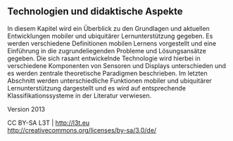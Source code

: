 ## Technologien und didaktische Aspekte

In diesem Kapitel wird ein Überblick zu den Grundlagen und aktuellen Entwicklungen mobiler und ubiquitärer Lernunterstützung gegeben. Es werden verschiedene Definitionen mobilen Lernens vorgestellt und eine Einführung in die zugrundeliegenden Probleme und Lösungsansätze gegeben. Die sich rasant entwickelnde Technologie wird hierbei in verschiedene Komponenten von Sensoren und Displays unterschieden und es werden zentrale theoretische Paradigmen beschrieben. Im letzten Abschnitt werden unterschiedliche Funktionen mobiler und ubiquitärer Lernunterstützung dargestellt und es wird auf entsprechende Klassifikationssysteme in der Literatur verwiesen.


Version 2013

CC BY-SA L3T | http://l3t.eu  
http://creativecommons.org/licenses/by-sa/3.0/de/
